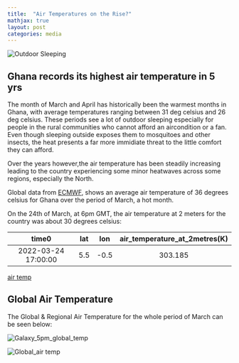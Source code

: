 ```yaml
---
title:  "Air Temperatures on the Rise?"
mathjax: true
layout: post
categories: media
---
```


![Outdoor Sleeping](https://thumbs.dreamstime.com/b/african-child-sleeping-outdoor-9056591.jpg)


## Ghana records its highest air temperature in 5 yrs

The month of March and April has historically been the warmest months in Ghana, with average temperatures ranging between 31 deg celsius and 26 deg celsius.
These periods see a lot of outdoor sleeping especially for people in the rural communities who cannot afford
an aircondition or a fan.
Even though sleeping outside exposes them to mosquitoes and other insects, the heat presents a far more immidiate threat to the little comfort they can afford.

Over the years however,the air temperature has been steadily increasing leading to the country experiencing some minor heatwaves across some regions, especially the North.

Global data from [ECMWF](https://registry.opendata.aws/ecmwf-era5/), shows an average air temperature of 36 degrees celsius for Ghana over the period of March, a hot month.

On the 24th of March, at 6pm GMT, the air temperature at 2 meters for the country was about 30 degrees celsius:

|time0 | lat | lon | air_temperature_at_2metres(K)| 
|:---:|:---:|:---:|:---:|
| 2022-03-24 17:00:00| 5.5 | -0.5 |303.185|

[air temp](https://ibb.co/zVdvQpg)



## Global Air Temperature 

The Global & Regional Air Temperature for the whole period of March can be seen below:

![Galaxy_5pm_global_temp](https://ibb.co/dJtXGkP)


![Global_air temp](https://ibb.co/4RPngPT)






